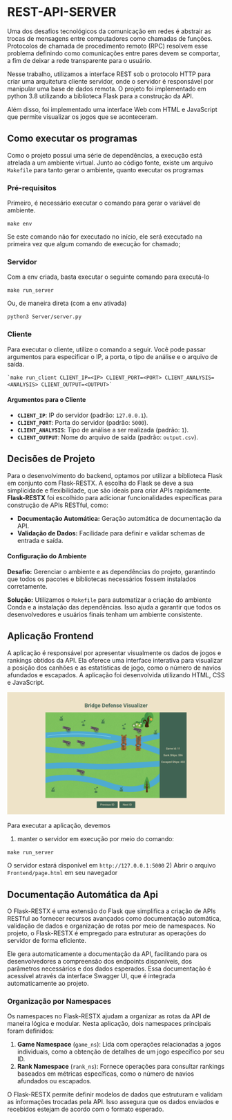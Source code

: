 # REST-API-SERVER
Uma dos desafios tecnológicos da comunicação em redes é abstrair as trocas de mensagens entre computadores como chamadas de funções. Protocolos de chamada de procedimento remoto (RPC) resolvem esse problema definindo como comunicações entre pares devem se comportar, a fim de deixar a rede transparente para o usuário.

Nesse trabalho, utilizamos a interface REST sob o protocolo HTTP para criar uma arquitetura cliente servidor, onde o servidor é responsável por manipular uma base de dados remota. O projeto foi implementado em python 3.8 utilizando a biblioteca Flask para a construção da API.

Além disso, foi implementado uma interface Web com HTML e JavaScript que permite visualizar os jogos que se aconteceram. 
## Como executar os programas
Como o projeto possui uma série de dependências, a execução está atrelada a um ambiente virtual. Junto ao código fonte, existe um arquivo ```Makefile``` para tanto gerar o ambiente, quanto executar os programas
### Pré-requisitos
Primeiro, é necessário executar o comando para gerar o variável de ambiente.
```
make env
```
Se este comando não for executado no início, ele será executado na primeira vez que algum comando de execução for chamado;
### Servidor
Com a env criada, basta executar o seguinte comando para executá-lo 
```
make run_server
```
Ou, de maneira direta (com a env ativada)
```
python3 Server/server.py 
```
### Cliente
Para executar o cliente, utilize o comando a seguir. Você pode passar argumentos para especificar o IP, a porta, o tipo de análise e o arquivo de saída.
```
`make run_client CLIENT_IP=<IP> CLIENT_PORT=<PORT> CLIENT_ANALYSIS=<ANALYSIS> CLIENT_OUTPUT=<OUTPUT>`
```
#### Argumentos para o Cliente
- **`CLIENT_IP`**: IP do servidor (padrão: `127.0.0.1`).
- **`CLIENT_PORT`**: Porta do servidor (padrão: `5000`).
- **`CLIENT_ANALYSIS`**: Tipo de análise a ser realizada (padrão: `1`).
- **`CLIENT_OUTPUT`**: Nome do arquivo de saída (padrão: `output.csv`).

## Decisões de Projeto
Para o desenvolvimento do backend, optamos por utilizar a biblioteca Flask em conjunto com Flask-RESTX. A escolha do Flask se deve a sua simplicidade e flexibilidade, que são ideais para criar APIs rapidamente.
**Flask-RESTX** foi escolhido para adicionar funcionalidades específicas para construção de APIs RESTful, como:
- **Documentação Automática:** Geração automática de documentação da API.
- **Validação de Dados:** Facilidade para definir e validar schemas de entrada e saída.
#### Configuração do Ambiente

**Desafio:** Gerenciar o ambiente e as dependências do projeto, garantindo que todos os pacotes e bibliotecas necessários fossem instalados corretamente.

**Solução:** Utilizamos o `Makefile` para automatizar a criação do ambiente Conda e a instalação das dependências. Isso ajuda a garantir que todos os desenvolvedores e usuários finais tenham um ambiente consistente.
## Aplicação Frontend
A aplicação é responsável por apresentar visualmente os dados de jogos e rankings obtidos da API. Ela oferece uma interface interativa para visualizar a posição dos canhões e as estatísticas de jogo, como o número de navios afundados e escapados. A aplicação foi desenvolvida utilizando HTML, CSS e JavaScript.


<img src="Frontend/preview.png" >

Para executar a aplicação, devemos 
1) manter o servidor em execução por meio do comando:
```
make run_server 
```
O servidor estará disponível em `http://127.0.0.1:5000`
2) Abrir o arquivo `Frontend/page.html` em seu navegador
## Documentação Automática da Api
O Flask-RESTX é uma extensão do Flask que simplifica a criação de APIs RESTful ao fornecer recursos avançados como documentação automática, validação de dados e organização de rotas por meio de namespaces. No projeto, o Flask-RESTX é empregado para estruturar as operações do servidor de forma eficiente.

Ele gera automaticamente a documentação da API, facilitando para os desenvolvedores a compreensão dos endpoints disponíveis, dos parâmetros necessários e dos dados esperados. Essa documentação é acessível através da interface Swagger UI, que é integrada automaticamente ao projeto.

### Organização por Namespaces

Os namespaces no Flask-RESTX ajudam a organizar as rotas da API de maneira lógica e modular. Nesta aplicação, dois namespaces principais foram definidos:

1. **Game Namespace** (`game_ns`): Lida com operações relacionadas a jogos individuais, como a obtenção de detalhes de um jogo específico por seu ID.    
2. **Rank Namespace** (`rank_ns`): Fornece operações para consultar rankings baseados em métricas específicas, como o número de navios afundados ou escapados.

O Flask-RESTX permite definir modelos de dados que estruturam e validam as informações trocadas pela API. Isso assegura que os dados enviados e recebidos estejam de acordo com o formato esperado.
